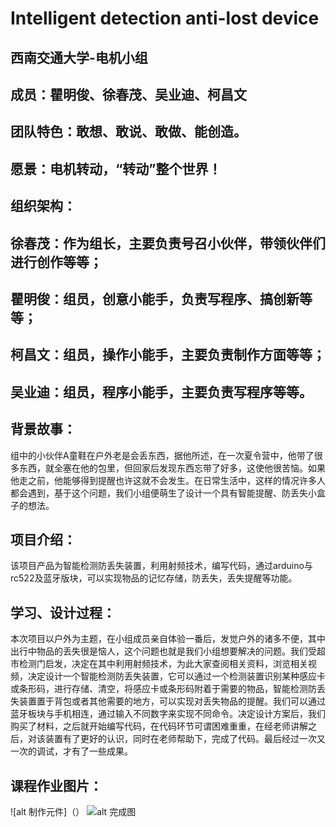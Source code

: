 # Intelligent detection anti-lost device
## 西南交通大学-电机小组
## 成员：瞿明俊、徐春茂、吴业迪、柯昌文
## 团队特色：敢想、敢说、敢做、能创造。
## 愿景：电机转动，“转动”整个世界！
## 组织架构：
## 徐春茂：作为组长，主要负责号召小伙伴，带领伙伴们进行创作等等；
## 瞿明俊：组员，创意小能手，负责写程序、搞创新等等；
## 柯昌文：组员，操作小能手，主要负责制作方面等等；
## 吴业迪：组员，程序小能手，主要负责写程序等等。
## 背景故事：
组中的小伙伴A童鞋在户外老是会丢东西，据他所述，在一次夏令营中，他带了很多东西，就全塞在他的包里，但回家后发现东西忘带了好多，这使他很苦恼。如果他走之前，他能够得到提醒也许这就不会发生。在日常生活中，这样的情况许多人都会遇到，基于这个问题，我们小组便萌生了设计一个具有智能提醒、防丢失小盒子的想法。
## 项目介绍：
该项目产品为智能检测防丢失装置，利用射频技术，编写代码，通过arduino与rc522及蓝牙版块，可以实现物品的记忆存储，防丢失，丢失提醒等功能。
## 学习、设计过程：
本次项目以户外为主题，在小组成员亲自体验一番后，发觉户外的诸多不便，其中出行中物品的丢失很是恼人，这个问题也就是我们小组想要解决的问题。我们受超市检测门启发，决定在其中利用射频技术，为此大家查阅相关资料，浏览相关视频，决定设计一个智能检测防丢失装置，它可以通过一个检测装置识别某种感应卡或条形码，进行存储、清空，将感应卡或条形码附着于需要的物品，智能检测防丢失装置置于背包或者其他需要的地方，可以实现对丢失物品的提醒。我们可以通过蓝牙板块与手机相连，通过输入不同数字来实现不同命令。决定设计方案后，我们购买了材料，之后就开始编写代码，在代码环节可谓困难重重，在经老师讲解之后，对该装置有了更好的认识，同时在老师帮助下，完成了代码。最后经过一次又一次的调试，才有了一些成果。
## 课程作业图片：
![alt 制作元件]（）
![alt 完成图](https://github.com/Junjun-Cancan/Intelligent-detection-device/blob/master/IMG_20191217_101007.jpg)
